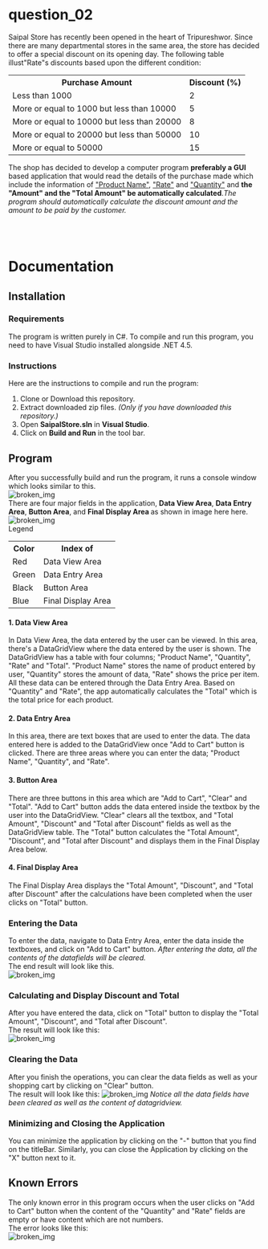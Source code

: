 # question_02
<p>Saipal Store has recently been opened in the heart of Tripureshwor. Since there are many departmental stores in the
  same area, the store has decided to offer a special discount on its opening day. The following table illust"Rate"s
  discounts based upon the different condition:
</p>
<table>
  <tr>
    <th>Purchase Amount</th>
    <th>Discount (%)</th>
  </tr>
  <tr>
    <td>Less than 1000</td>
    <td>2</td>
  </tr>
  <tr>
    <td>More or equal to 1000 but less than 10000</td>
    <td>5</td>
  </tr>
  <tr>
    <td>More or equal to 10000 but less than 20000</td>
    <td>8</td>
  </tr>
  <tr>
    <td>More or equal to 20000 but less than 50000</td>
    <td>10</td>
  </tr>
  <tr>
    <td> More or equal to 50000</td>
    <td>15</td>
  </tr>
</table>
<p>
  The shop has decided to develop a computer program <b>preferably a GUI</b> based application that would read the
  details of the purchase made which include the information of <ins>"Product Name"</ins>, <ins>"Rate"</ins> and
  <ins>"Quantity"</ins> and <b>the "Amount" and the "Total Amount" be automatically calculated</b>.<i>The program should
    automatically calculate the discount amount and the amount to be paid by the customer.</i>
</p><br><br>
<h1>Documentation</h1>
<h2>Installation</h2>
<h3>Requirements</h3>
<p>
  The program is written purely in C#. To compile and run this program, you need to have Visual Studio installed
  alongside .NET 4.5.
</p>
<h3>Instructions</h3>
<p>
  Here are the instructions to compile and run the program:
  <ol>
    <li>Clone or Download this repository.</li>
    <li>Extract downloaded zip files. <i>(Only if you have downloaded this repository.)</i></li>
    <li>Open <b>SaipalStore.sln</b> in <b>Visual Studio</b>. </li>
    <li>Click on <b>Build and Run</b> in the tool bar.</li>
  </ol>
</p>
<h2>Program</h2>
<p>After you successfully build and run the program, it runs a console window which looks similar to this.<br>
  <img src="images/screen1.png" alt="broken_img"><br>
  There are four major fields in the application, <b>Data View Area</b>, <b>
    Data Entry Area</b>, <b>Button Area</b>, and <b>Final Display Area
  </b> as shown in image here here. <br>
  <img src="images/screen1(labels).png" alt="broken_img">
  <br>
  <table>
    <thead>Legend</thead>
    <tr>
      <th>Color</th>
      <th>Index of</th>
    </tr>
    <tr>
      <td>Red</td>
      <td>Data View Area</td>
    </tr>
    <tr>
      <td>Green</td>
      <td>Data Entry Area</td>
    </tr>
    <tr>
      <td>Black</td>
      <td>Button Area</td>
    </tr>
    <tr>
      <td>Blue</td>
      <td>Final Display Area</td>
    </tr>
  </table>
  <h4>1. Data View Area</h4>
  In Data View Area, the data entered by the user can be viewed. In this area, there's a DataGridView where the data
  entered by the user is shown. The DataGridView has a table with four columns; "Product Name", "Quantity", "Rate" and
  "Total".
  "Product Name" stores the name of product entered by user, "Quantity" stores the amount of data, "Rate" shows the
  price per
  item. All these data can be entered through the Data Entry Area. Based on "Quantity" and "Rate", the app automatically
  calculates the "Total" which is the total price for each product.
  <h4>2. Data Entry Area</h4>
  In this area, there are text boxes that are used to enter the data. The data entered here is added to the DataGridView
  once "Add to Cart" button is clicked. There are three areas where you can enter the data; "Product Name", "Quantity",
  and "Rate".
  <h4>3. Button Area</h4>
  There are three buttons in this area which are "Add to Cart", "Clear" and "Total". "Add to Cart" button adds the data
  entered inside the textbox by the user into the DataGridView. "Clear" clears all the textbox, and "Total Amount",
  "Discount" and "Total after Discount" fields as well as the DataGridView table. The "Total" button calculates the
  "Total Amount", "Discount", and "Total after Discount" and displays them in the Final Display Area below.
  <h4>4. Final Display Area</h4>
  The Final Display Area displays the "Total Amount", "Discount", and "Total after Discount" after the calculations have
  been completed when the user clicks on "Total" button. <br>
  <h3>Entering the Data</h3>
  To enter the data, navigate to Data Entry Area, enter the data inside the textboxes, and click on "Add to Cart"
  button. <i>After entering the data, all the contents of the datafields will be cleared.</i><br>
  The end result will look like this. <br>
  <img src="images/screen2.png" alt="broken_img"><br>
  <h3>Calculating and Display Discount and Total</h3>
  After you have entered the data, click on "Total" button to display the "Total Amount", "Discount", and "Total after
  Discount". <br>
  The result will look like this: <br>
  <img src="images/screen3.png" alt="broken_img"><br>
  <h3>Clearing the Data</h3>
  After you finish the operations, you can clear the data fields as well as your shopping cart by clicking on "Clear"
  button. <br>
  The result will look like this:
  <img src="images/screen1.png" alt="broken_img">
  <i>Notice all the data fields have been cleared as well as the content of datagridview.</i>
  <h3>Minimizing and Closing the Application</h3>
  You can minimize the application by clicking on the "-" button
  that you find on the titleBar. Similarly, you can close the Application by clicking on the "X" button next to it.
</p>
<h2>Known Errors</h2>
<p>
  The only known error in this program occurs when the user clicks on "Add to Cart" button when the content of the
  "Quantity" and "Rate" fields are empty or have content which are not numbers. <br>
  The error looks like this: <br>
  <img src="images/error.png" alt="broken_img"><br>
</p>